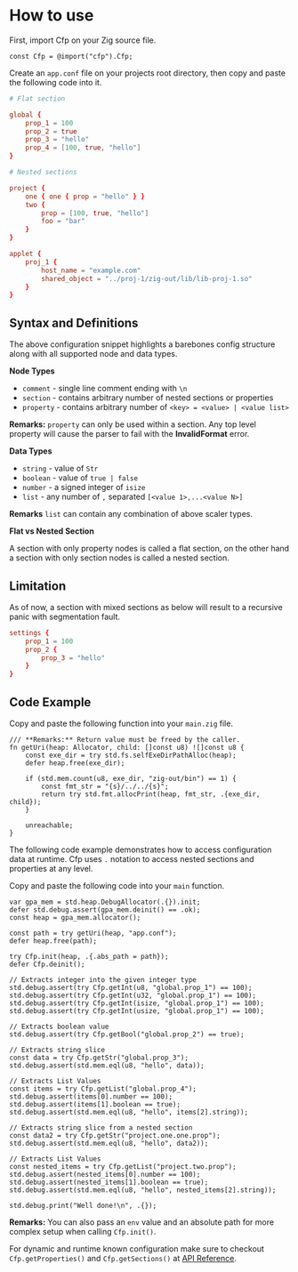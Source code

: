 # How to use

First, import Cfp on your Zig source file.

```zig
const Cfp = @import("cfp").Cfp;
```

Create an `app.conf` file on your projects root directory, then copy and paste the following code into it.

```conf
# Flat section

global {
    prop_1 = 100
    prop_2 = true
    prop_3 = "hello"
    prop_4 = [100, true, "hello"]
}

# Nested sections

project {
    one { one { prop = "hello" } }
    two {
        prop = [100, true, "hello"]
        foo = "bar"
    }
}

applet {
    proj_1 {
        host_name = "example.com"
        shared_object = "../proj-1/zig-out/lib/lib-proj-1.so"
    }
}
```

## Syntax and Definitions

The above configuration snippet highlights a barebones config structure along with all supported node and data types.

**Node Types**

- `comment` - single line comment ending with `\n`
- `section` - contains arbitrary number of nested sections or properties
- `property` - contains arbitrary number of `<key> = <value> | <value list>`

**Remarks:** `property` can only be used within a section. Any top level property will cause the parser to fail with the **InvalidFormat** error.

**Data Types**

- `string` - value of `Str`
- `boolean` - value of `true | false`
- `number` - a signed integer of `isize`
- `list` - any number of `,` separated `[<value 1>,...<value N>]`

**Remarks** `list` can contain any combination of above scaler types.

**Flat vs Nested Section**

A section with only property nodes is called a flat section, on the other hand a section with only section nodes is called a nested section.

## Limitation

As of now, a section with mixed sections as below will result to a recursive panic with segmentation fault.

```conf title="app.conf"
settings {
    prop_1 = 100
    prop_2 {
        prop_3 = "hello"
    }
}
```

## Code Example

Copy and paste the following function into your `main.zig` file.

```zig
/// **Remarks:** Return value must be freed by the caller.
fn getUri(heap: Allocator, child: []const u8) ![]const u8 {
    const exe_dir = try std.fs.selfExeDirPathAlloc(heap);
    defer heap.free(exe_dir);

    if (std.mem.count(u8, exe_dir, "zig-out/bin") == 1) {
        const fmt_str = "{s}/../../{s}";
        return try std.fmt.allocPrint(heap, fmt_str, .{exe_dir, child});
    }

    unreachable;
}
```

The following code example demonstrates how to access configuration data at runtime. Cfp uses `.` notation to access nested sections and properties at any level.

Copy and paste the following code into your `main` function.

```zig
var gpa_mem = std.heap.DebugAllocator(.{}).init;
defer std.debug.assert(gpa_mem.deinit() == .ok);
const heap = gpa_mem.allocator();

const path = try getUri(heap, "app.conf");
defer heap.free(path);

try Cfp.init(heap, .{.abs_path = path});
defer Cfp.deinit();

// Extracts integer into the given integer type
std.debug.assert(try Cfp.getInt(u8, "global.prop_1") == 100);
std.debug.assert(try Cfp.getInt(u32, "global.prop_1") == 100);
std.debug.assert(try Cfp.getInt(isize, "global.prop_1") == 100);
std.debug.assert(try Cfp.getInt(usize, "global.prop_1") == 100);

// Extracts boolean value
std.debug.assert(try Cfp.getBool("global.prop_2") == true);

// Extracts string slice
const data = try Cfp.getStr("global.prop_3");
std.debug.assert(std.mem.eql(u8, "hello", data));

// Extracts List Values
const items = try Cfp.getList("global.prop_4");
std.debug.assert(items[0].number == 100);
std.debug.assert(items[1].boolean == true);
std.debug.assert(std.mem.eql(u8, "hello", items[2].string));

// Extracts string slice from a nested section
const data2 = try Cfp.getStr("project.one.one.prop");
std.debug.assert(std.mem.eql(u8, "hello", data2));

// Extracts List Values
const nested_items = try Cfp.getList("project.two.prop");
std.debug.assert(nested_items[0].number == 100);
std.debug.assert(nested_items[1].boolean == true);
std.debug.assert(std.mem.eql(u8, "hello", nested_items[2].string));

std.debug.print("Well done!\n", .{});
```

**Remarks:** You can also pass an `env` value and an absolute path for more complex setup when calling `Cfp.init()`.

For dynamic and runtime known configuration make sure to checkout `Cfp.getProperties()` and `Cfp.getSections()` at [API Reference](/reference).
